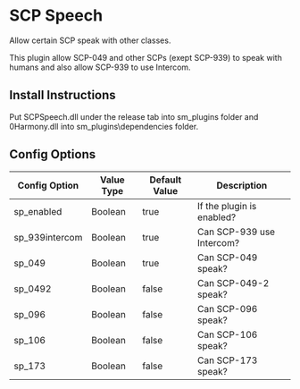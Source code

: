 # SCP Speech
Allow certain SCP speak with other classes. 

This plugin allow SCP-049 and other SCPs (exept SCP-939) to speak with humans and also allow SCP-939 to use Intercom.

## Install Instructions
Put SCPSpeech.dll under the release tab into sm_plugins folder and 0Harmony.dll into sm_plugins\dependencies folder.

## Config Options
| Config Option  | Value Type	| Default Value |	   Description            |
| -------------- | ---------- | ------------- | --------------------------|
| sp_enabled     | 	Boolean   |    true       | If the plugin is enabled? |
| sp_939intercom |  Boolean   |    true       | Can SCP-939 use Intercom? |
| sp_049         | 	Boolean   |    true       | Can SCP-049 speak?        |
| sp_0492        | 	Boolean   |    false      | Can SCP-049-2 speak?      |
| sp_096         | 	Boolean   |    false      | Can SCP-096 speak?        |
| sp_106         | 	Boolean   |    false      | Can SCP-106 speak?        |
| sp_173         | 	Boolean   |    false      | Can SCP-173 speak?        |

